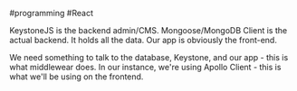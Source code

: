 #programming #React 

KeystoneJS is the backend admin/CMS.
Mongoose/MongoDB Client is the actual backend. It holds all the data.
Our app is obviously the front-end.

We need something to talk to the database, Keystone, and our app - this is what middlewear does. In our instance, we're using Apollo Client - this is what we'll be using on the frontend.